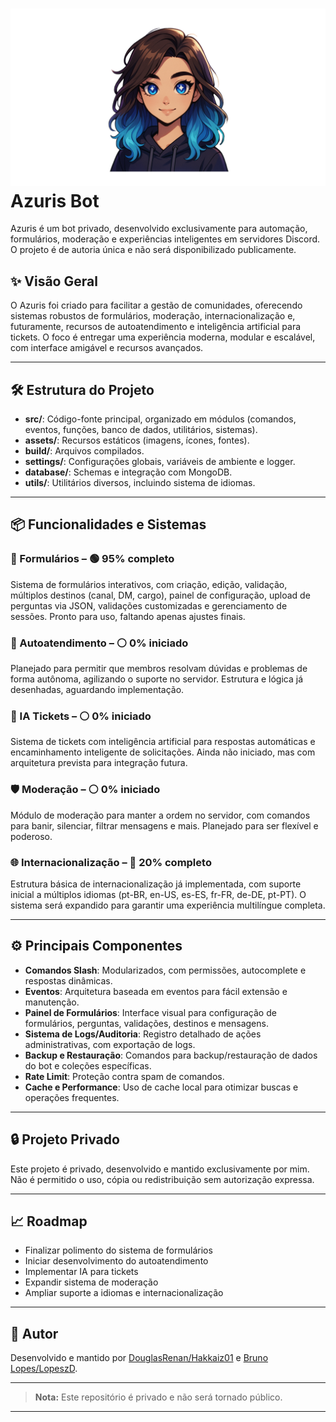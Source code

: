 
# ![Logo do Azuris Bot](https://github.com/Hakkaiz01/Azuris-Project/blob/main/avatar.png) Azuris Bot

Azuris é um bot privado, desenvolvido exclusivamente para automação, formulários, moderação e experiências inteligentes em servidores Discord. O projeto é de autoria única e não será disponibilizado publicamente.

## ✨ Visão Geral

O Azuris foi criado para facilitar a gestão de comunidades, oferecendo sistemas robustos de formulários, moderação, internacionalização e, futuramente, recursos de autoatendimento e inteligência artificial para tickets. O foco é entregar uma experiência moderna, modular e escalável, com interface amigável e recursos avançados.

---

## 🛠️ Estrutura do Projeto

- **src/**: Código-fonte principal, organizado em módulos (comandos, eventos, funções, banco de dados, utilitários, sistemas).
- **assets/**: Recursos estáticos (imagens, ícones, fontes).
- **build/**: Arquivos compilados.
- **settings/**: Configurações globais, variáveis de ambiente e logger.
- **database/**: Schemas e integração com MongoDB.
- **utils/**: Utilitários diversos, incluindo sistema de idiomas.

---

## 📦 Funcionalidades e Sistemas

### 📄 Formulários – 🟢 95% completo
Sistema de formulários interativos, com criação, edição, validação, múltiplos destinos (canal, DM, cargo), painel de configuração, upload de perguntas via JSON, validações customizadas e gerenciamento de sessões. Pronto para uso, faltando apenas ajustes finais.

### 🤖 Autoatendimento – ⚪ 0% iniciado
Planejado para permitir que membros resolvam dúvidas e problemas de forma autônoma, agilizando o suporte no servidor. Estrutura e lógica já desenhadas, aguardando implementação.

### 🧠 IA Tickets – ⚪ 0% iniciado
Sistema de tickets com inteligência artificial para respostas automáticas e encaminhamento inteligente de solicitações. Ainda não iniciado, mas com arquitetura prevista para integração futura.

### 🛡️ Moderação – ⚪ 0% iniciado
Módulo de moderação para manter a ordem no servidor, com comandos para banir, silenciar, filtrar mensagens e mais. Planejado para ser flexível e poderoso.

### 🌐 Internacionalização – 🔴 20% completo
Estrutura básica de internacionalização já implementada, com suporte inicial a múltiplos idiomas (pt-BR, en-US, es-ES, fr-FR, de-DE, pt-PT). O sistema será expandido para garantir uma experiência multilíngue completa.

---

## ⚙️ Principais Componentes

- **Comandos Slash**: Modularizados, com permissões, autocomplete e respostas dinâmicas.
- **Eventos**: Arquitetura baseada em eventos para fácil extensão e manutenção.
- **Painel de Formulários**: Interface visual para configuração de formulários, perguntas, validações, destinos e mensagens.
- **Sistema de Logs/Auditoria**: Registro detalhado de ações administrativas, com exportação de logs.
- **Backup e Restauração**: Comandos para backup/restauração de dados do bot e coleções específicas.
- **Rate Limit**: Proteção contra spam de comandos.
- **Cache e Performance**: Uso de cache local para otimizar buscas e operações frequentes.

---

## 🔒 Projeto Privado

Este projeto é privado, desenvolvido e mantido exclusivamente por mim. Não é permitido o uso, cópia ou redistribuição sem autorização expressa.

---

## 📈 Roadmap

- Finalizar polimento do sistema de formulários
- Iniciar desenvolvimento do autoatendimento
- Implementar IA para tickets
- Expandir sistema de moderação
- Ampliar suporte a idiomas e internacionalização

---

## 👤 Autor

Desenvolvido e mantido por [DouglasRenan/Hakkaiz01](https://github.com/Hakkaiz01) e [Bruno Lopes/LopeszD](https://github.com/LopeszD).

---

> **Nota:** Este repositório é privado e não será tornado público.

---

